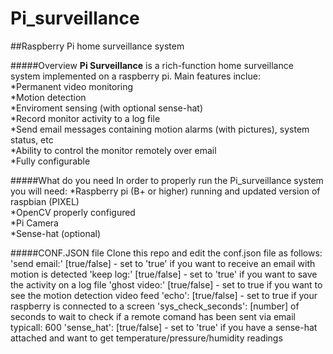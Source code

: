 # Pi_surveillance
##Raspberry Pi home surveillance system

#####Overview
**Pi Surveillance** is a rich-function home surveillance system implemented on a raspberry pi. Main features inclue:  
*Permanent video monitoring  
*Motion detection  
*Enviroment sensing (with optional sense-hat)  
*Record monitor activity to a log file  
*Send email messages containing motion alarms (with pictures), system status, etc  
*Ability to control the monitor remotely over email  
*Fully configurable

#####What do you need
In order to properly run the Pi_surveillance system you will need:
*Raspberry pi (B+ or higher) running and updated version of raspbian (PIXEL)  
*OpenCV properly configured   
*Pi Camera  
*Sense-hat (optional)  

#####CONF.JSON file
Clone this repo and edit the conf.json file as follows:  
'send email:' [true/false] - set to 'true' if you want to receive an email with motion is detected
'keep log:' [true/false] - set to 'true' if you want to save the activity on a log file
'ghost video:' [true/false] - set to true if you want to see the motion detection video feed
'echo': [true/false] - set to true if your raspberry is connected to a screen
'sys_check_seconds': [number] of seconds to wait to check if a remote comand has been sent via email typicall: 600
'sense_hat': [true/false] -  set to 'true' if you have a sense-hat attached and want to get temperature/pressure/humidity readings


